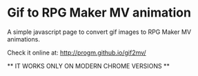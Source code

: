 # Gif to RPG Maker MV animation

A simple javascript page to convert gif images to RPG Maker MV animations.

Check it online at: http://progm.github.io/gif2mv/

** IT WORKS ONLY ON MODERN CHROME VERSIONS **
